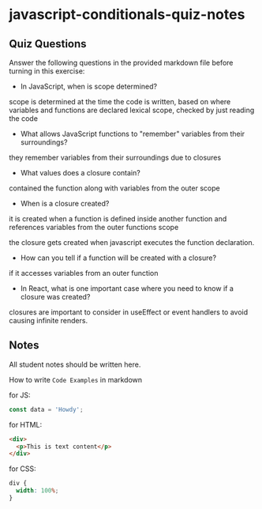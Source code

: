 # javascript-conditionals-quiz-notes

## Quiz Questions

Answer the following questions in the provided markdown file before turning in this exercise:

- In JavaScript, when is scope determined?

scope is determined at the time the code is written, based on where variables and functions are declared
lexical scope, checked by just reading the code

- What allows JavaScript functions to "remember" variables from their surroundings?

they remember variables from their surroundings due to closures

- What values does a closure contain?

contained the function along with variables from the outer scope

- When is a closure created?

it is created when a function is defined inside another function and references variables from the outer functions scope

the closure gets created when javascript executes the function declaration.

- How can you tell if a function will be created with a closure?

if it accesses variables from an outer function

- In React, what is one important case where you need to know if a closure was created?

closures are important to consider in useEffect or event handlers to avoid causing infinite renders.

## Notes

All student notes should be written here.

How to write `Code Examples` in markdown

for JS:

```javascript
const data = 'Howdy';
```

for HTML:

```html
<div>
  <p>This is text content</p>
</div>
```

for CSS:

```css
div {
  width: 100%;
}
```

